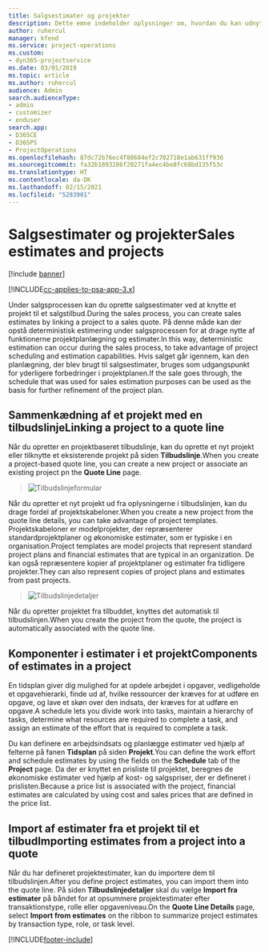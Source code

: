 ```yaml
---
title: Salgsestimater og projekter
description: Dette emne indeholder oplysninger om, hvordan du kan udnytte planlægning og estimater i salgsprocessen.
author: ruhercul
manager: kfend
ms.service: project-operations
ms.custom:
- dyn365-projectservice
ms.date: 03/01/2019
ms.topic: article
ms.author: ruhercul
audience: Admin
search.audienceType:
- admin
- customizer
- enduser
search.app:
- D365CE
- D365PS
- ProjectOperations
ms.openlocfilehash: 87dc72b76ec4f88684ef2c702718e1ab631ff936
ms.sourcegitcommit: fa32b1893286f20271fa4ec4be8fc68bd135f53c
ms.translationtype: HT
ms.contentlocale: da-DK
ms.lasthandoff: 02/15/2021
ms.locfileid: "5283901"
---
```

# <a name="sales-estimates-and-projects"></a><span data-ttu-id="30d0d-103">Salgsestimater og projekter</span><span class="sxs-lookup"><span data-stu-id="30d0d-103">Sales estimates and projects</span></span>

[!include [banner](../includes/psa-now-project-operations.md)]

[!INCLUDE[cc-applies-to-psa-app-3.x](../includes/cc-applies-to-psa-app-3x.md)]

<span data-ttu-id="30d0d-104">Under salgsprocessen kan du oprette salgsestimater ved at knytte et projekt til et salgstilbud.</span><span class="sxs-lookup"><span data-stu-id="30d0d-104">During the sales process, you can create sales estimates by linking a project to a sales quote.</span></span> <span data-ttu-id="30d0d-105">På denne måde kan der opstå deterministisk estimering under salgsprocessen for at drage nytte af funktionerne projektplanlægning og estimater.</span><span class="sxs-lookup"><span data-stu-id="30d0d-105">In this way, deterministic estimation can occur during the sales process, to take advantage of project scheduling and estimation capabilities.</span></span> <span data-ttu-id="30d0d-106">Hvis salget går igennem, kan den planlægning, der blev brugt til salgsestimater, bruges som udgangspunkt for yderligere forbedringer i projektplanen.</span><span class="sxs-lookup"><span data-stu-id="30d0d-106">If the sale goes through, the schedule that was used for sales estimation purposes can be used as the basis for further refinement of the project plan.</span></span>

## <a name="linking-a-project-to-a-quote-line"></a><span data-ttu-id="30d0d-107">Sammenkædning af et projekt med en tilbudslinje</span><span class="sxs-lookup"><span data-stu-id="30d0d-107">Linking a project to a quote line</span></span>

<span data-ttu-id="30d0d-108">Når du opretter en projektbaseret tilbudslinje, kan du oprette et nyt projekt eller tilknytte et eksisterende projekt på siden **Tilbudslinje**.</span><span class="sxs-lookup"><span data-stu-id="30d0d-108">When you create a project-based quote line, you can create a new project or associate an existing project pn the **Quote Line** page.</span></span> 

> ![Tilbudslinjeformular](media/project-8.png)
 
<span data-ttu-id="30d0d-110">Når du opretter et nyt projekt ud fra oplysningerne i tilbudslinjen, kan du drage fordel af projektskabeloner.</span><span class="sxs-lookup"><span data-stu-id="30d0d-110">When you create a new project from the quote line details, you can take advantage of project templates.</span></span> <span data-ttu-id="30d0d-111">Projektskabeloner er modelprojekter, der repræsenterer standardprojektplaner og økonomiske estimater, som er typiske i en organisation.</span><span class="sxs-lookup"><span data-stu-id="30d0d-111">Project templates are model projects that represent standard project plans and financial estimates that are typical in an organization.</span></span> <span data-ttu-id="30d0d-112">De kan også repræsentere kopier af projektplaner og estimater fra tidligere projekter.</span><span class="sxs-lookup"><span data-stu-id="30d0d-112">They can also represent copies of project plans and estimates from past projects.</span></span>

> ![Tilbudslinjedetaljer](media/project-9.png)
  
<span data-ttu-id="30d0d-114">Når du opretter projektet fra tilbuddet, knyttes det automatisk til tilbudslinjen.</span><span class="sxs-lookup"><span data-stu-id="30d0d-114">When you create the project from the quote, the project is automatically associated with the quote line.</span></span>

## <a name="components-of-estimates-in-a-project"></a><span data-ttu-id="30d0d-115">Komponenter i estimater i et projekt</span><span class="sxs-lookup"><span data-stu-id="30d0d-115">Components of estimates in a project</span></span>

<span data-ttu-id="30d0d-116">En tidsplan giver dig mulighed for at opdele arbejdet i opgaver, vedligeholde et opgavehierarki, finde ud af, hvilke ressourcer der kræves for at udføre en opgave, og lave et skøn over den indsats, der kræves for at udføre en opgave.</span><span class="sxs-lookup"><span data-stu-id="30d0d-116">A schedule lets you divide work into tasks, maintain a hierarchy of tasks, determine what resources are required to complete a task, and assign an estimate of the effort that is required to complete a task.</span></span>

<span data-ttu-id="30d0d-117">Du kan definere en arbejdsindsats og planlægge estimater ved hjælp af felterne på fanen **Tidsplan** på siden **Projekt**.</span><span class="sxs-lookup"><span data-stu-id="30d0d-117">You can define the work effort and schedule estimates by using the fields on the **Schedule** tab of the **Project** page.</span></span> <span data-ttu-id="30d0d-118">Da der er knyttet en prisliste til projektet, beregnes de økonomiske estimater ved hjælp af kost- og salgspriser, der er defineret i prislisten.</span><span class="sxs-lookup"><span data-stu-id="30d0d-118">Because a price list is associated with the project, financial estimates are calculated by using cost and sales prices that are defined in the price list.</span></span>

## <a name="importing-estimates-from-a-project-into-a-quote"></a><span data-ttu-id="30d0d-119">Import af estimater fra et projekt til et tilbud</span><span class="sxs-lookup"><span data-stu-id="30d0d-119">Importing estimates from a project into a quote</span></span>

<span data-ttu-id="30d0d-120">Når du har defineret projektestimater, kan du importere dem til tilbudslinjen.</span><span class="sxs-lookup"><span data-stu-id="30d0d-120">After you define project estimates, you can import them into the quote line.</span></span> <span data-ttu-id="30d0d-121">På siden **Tilbudslinjedetaljer** skal du vælge **Import fra estimater** på båndet for at opsummere projektestimater efter transaktionstype, rolle eller opgaveniveau.</span><span class="sxs-lookup"><span data-stu-id="30d0d-121">On the **Quote Line Details** page, select **Import from estimates** on the ribbon to summarize project estimates by transaction type, role, or task level.</span></span>


[!INCLUDE[footer-include](../includes/footer-banner.md)]